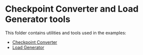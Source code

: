# Checkpoint Converter and Load Generator tools

This folder contains utilities and tools used in the examples:
- [Checkpoint Converter](checkpoint_converter/README.md) 
- [Load Generator](locol_load_generator/REAME.md)